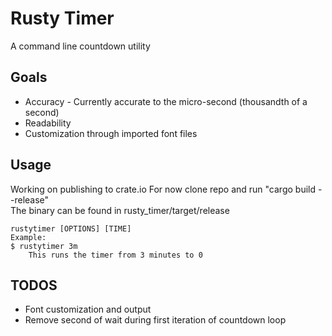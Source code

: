 # Rusty Timer 
A command line countdown utility 

## Goals 
* Accuracy - Currently accurate to the micro-second (thousandth of a second) 
* Readability 
* Customization through imported font files 
## Usage 
Working on publishing to crate.io
For now clone repo and run "cargo build --release"  
The binary can be found in rusty_timer/target/release
```
rustytimer [OPTIONS] [TIME]
Example: 
$ rustytimer 3m
    This runs the timer from 3 minutes to 0
```

## TODOS
* Font customization and output 
* Remove second of wait during first iteration of countdown loop 